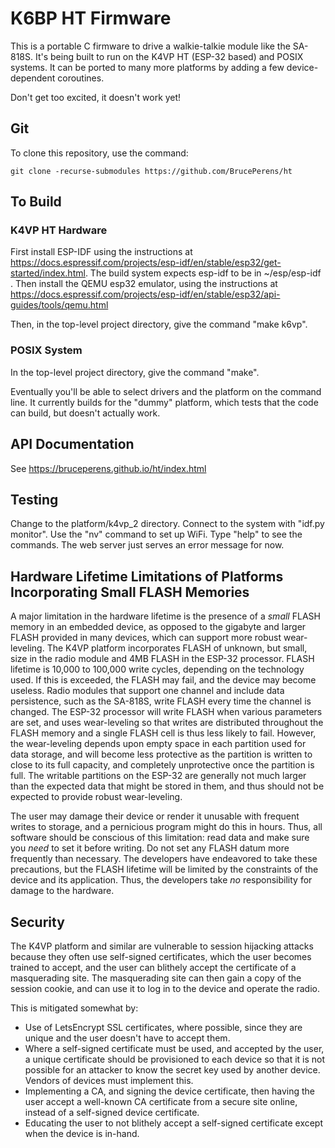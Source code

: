 # K6BP HT Firmware
This is a portable C firmware to drive a walkie-talkie module
like the SA-818S. It's being built to run on the K4VP HT (ESP-32 based) and
POSIX systems. It can be ported to many more platforms by adding a few
device-dependent coroutines.

Don't get too excited, it doesn't work yet!

## Git
To clone this repository, use the command:

    git clone -recurse-submodules https://github.com/BrucePerens/ht

## To Build
### K4VP HT Hardware
First install ESP-IDF using the instructions at
https://docs.espressif.com/projects/esp-idf/en/stable/esp32/get-started/index.html.
The build system expects esp-idf to be in ~/esp/esp-idf .
Then install the QEMU esp32 emulator, using the instructions at
https://docs.espressif.com/projects/esp-idf/en/stable/esp32/api-guides/tools/qemu.html


Then, in the top-level project directory, give the command "make k6vp".

### POSIX System
In the top-level project directory, give the command "make".

Eventually you'll be able to select drivers and the platform on the command line.
It currently builds for the "dummy" platform, which tests that the code can build,
but doesn't actually work.

## API Documentation
See https://bruceperens.github.io/ht/index.html

## Testing
Change to the platform/k4vp_2 directory.
Connect to the system with "idf.py monitor". Use the "nv" command to set up WiFi.
Type "help" to see the commands. The web server just serves an error message for now.

## Hardware Lifetime Limitations of Platforms Incorporating Small FLASH Memories
A major limitation in the hardware lifetime is the presence of a _small_
FLASH memory in an embedded device, as opposed to the gigabyte and
larger FLASH provided in many devices, which can support more robust
wear-leveling. The K4VP platform incorporates FLASH of unknown,
but small, size in the radio module and 4MB FLASH in the ESP-32
processor. FLASH lifetime is 10,000 to 100,000 write cycles, depending
on the technology used. If this is exceeded, the FLASH may fail, and
the device may become useless. Radio modules that support one channel
and include data persistence, such as the SA-818S, write FLASH every
time the channel is changed. The ESP-32 processor will write FLASH
when various parameters are set, and uses wear-leveling so that writes
are distributed throughout the FLASH memory and a single FLASH cell is
thus less likely to fail. However, the wear-leveling depends upon empty
space in each partition used for data storage, and will become less
protective as the partition is written to close to its full capacity,
and completely unprotective once the partition is full. The writable
partitions on the ESP-32 are generally not much larger than the expected
data that might be stored in them, and thus should not be expected to
provide robust wear-leveling.

The user may damage their device or render it unusable with frequent writes to
storage, and a pernicious program might do this in hours. Thus, all software
should be conscious of this limitation: read data and make sure you _need_ to set
it before writing. Do not set any FLASH datum more frequently than necessary.
The developers have endeavored to take these precautions, but the FLASH
lifetime will be limited by the constraints of the device and its application.
Thus, the developers take _no_ responsibility for damage to the hardware.

## Security
The K4VP platform and similar are vulnerable to session hijacking attacks
because they often use self-signed certificates, which the user becomes trained
to accept, and the user can blithely accept the certificate of a masquerading
site.  The masquerading site can then gain a copy of the session cookie, and can
use it to log in to the device and operate the radio.

This is mitigated somewhat by:
* Use of LetsEncrypt SSL certificates, where possible, since they are unique and
  the user doesn't have to accept them.
* Where a self-signed certificate must be used, and accepted by the user,
  a unique certificate should be provisioned to each device so that it is
  not possible for an attacker to know the secret key used by another device.
  Vendors of devices must implement this.
* Implementing a CA, and signing the device certificate, then having the user
  accept a well-known CA certificate from a secure site online, instead of a
  self-signed device certificate.
* Educating the user to not blithely accept a self-signed certificate except when
  the device is in-hand.
